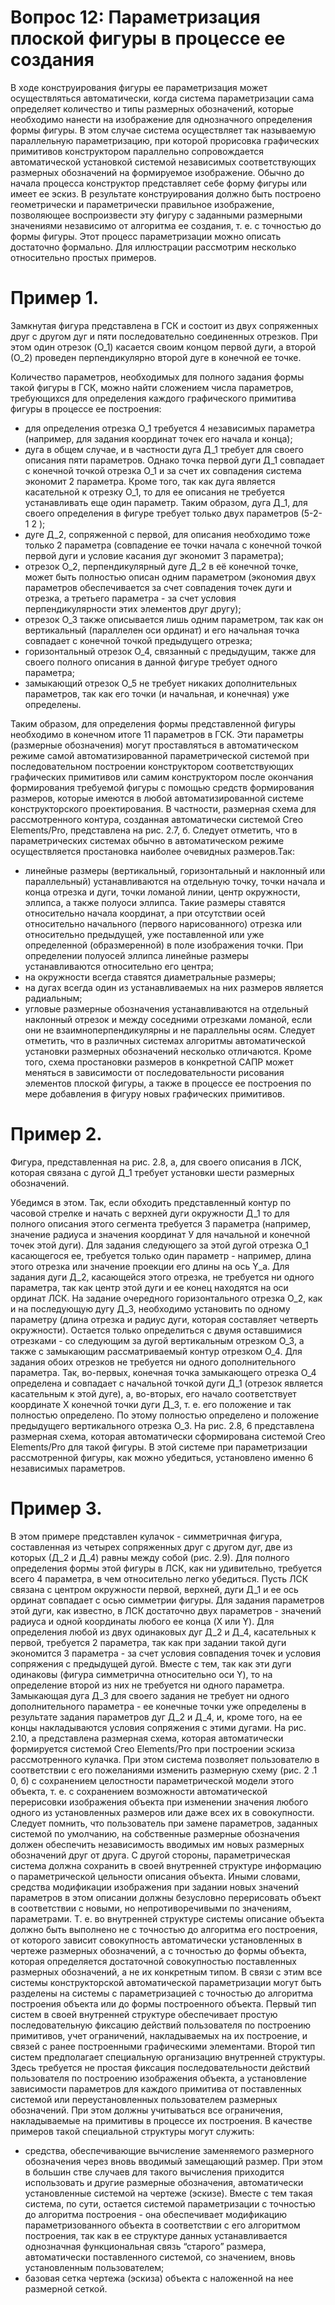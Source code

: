# Вопрос 12: Параметризация плоской фигуры в процессе ее создания
  В ходе конструирования фигуры ее параметризация может осуществляться автоматически, когда система параметризации сама определяет количество и типы размерных обозначений, которые необходимо нанести на изображение для однозначного определения формы фигуры. В этом случае система осуществляет так называемую параллельную параметризацию, при которой прорисовка графических примитивов конструктором параллельно сопровождается автоматической установкой системой независимых соответствующих размерных обозначений на формируемое изображение.
Обычно до начала процесса конструктор представляет себе форму фигуры или имеет ее эскиз. В результате конструирования должно быть построено геометрически и параметрически правильное изображение, позволяющее воспроизвести эту фигуру с заданными размерными значениями независимо от алгоритма ее создания, т. е. с точностью до формы фигуры. Этот процесс параметризации можно описать достаточно формально. Для иллюстрации рассмотрим несколько относительно простых примеров.

# Пример 1. 
Замкнутая фигура представлена в ГСК и состоит из двух сопряженных друг с другом дуг и пяти последовательно соединенных отрезков. При этом один отрезок (O_1) касается своим концом первой дуги, а второй (О_2) проведен перпендикулярно второй дуге в конечной ее точке.

  Количество параметров, необходимых для полного задания формы такой фигуры в ГСК, можно найти сложением числа параметров, требующихся для определения каждого графического примитива фигуры в процессе ее построения:
- для определения отрезка О_1 требуется 4 независимых параметра (например, для задания координат точек его начала и конца);
- дуга в общем случае, и в частности дуга Д_1 требует для своего описания пяти параметров.
  Однако точка первой дуги Д_1 совпадает с конечной точкой отрезка О_1 и за счет их совпадения система экономит 2 параметра. Кроме того, так как дуга является касательной к отрезку О_1, то для ее описания не требуется устанавливать еще один параметр. Таким образом, дуга Д_1, для своего определения в фигуре требует только двух параметров (5-2-1 2 ); 
- дуге Д_2, сопряженной с первой, для описания необходимо тоже только 2 параметра (совпадение ее точки начала с конечной точкой первой дуги и условие касания дуг экономит 3 параметра); 
- отрезок О_2, перпендикулярный дуге Д_2 в её конечной точке, может быть полностью описан одним параметром (экономия двух параметров обеспечивается за счет совпадения точек дуги и отрезка, а третьего параметра - за счет условия перпендикулярности этих элементов друг другу); 
- отрезок О_3 также описывается лишь одним параметром, так как он вертикальный (параллелен оси ординат) и его начальная точка совпадает с конечной точкой предыдущего отрезка; 
- горизонтальный отрезок О_4, связанный с предыдущим, также для своего полного описания в данной фигуре требует одного параметра;
- замыкающий отрезок О_5 не требует никаких дополнительных параметров, так как его точки (и начальная, и конечная) уже определены.

Таким образом, для определения формы представленной фигуры необходимо в конечном итоге 11 параметров в ГСК. Эти параметры (размерные обозначения) могут проставляться в автоматическом режиме самой автоматизированной параметрической системой при последовательном построении конструктором соответствующих графических примитивов или самим конструктором после окончания формирования требуемой фигуры с помощью средств формирования размеров, которые имеются в любой автоматизированной системе конструкторского проектирования. В частности, размерная схема для рассмотренного контура, созданная автоматически системой Сгео Elements/Pro, представлена на рис. 2.7, б. Следует отметить, что в параметрических системах обычно в автоматическом режиме осуществляется простановка наиболее очевидных размеров.Так: 
- линейные размеры (вертикальный, горизонтальный и наклонный или параллельный) устанавливаются на отдельную точку, точки начала и конца отрезка и дуги, точки ломаной линии, центр окружности, эллипса, а также полуоси эллипса. Такие размеры ставятся относительно начала координат, а при отсутствии осей относительно начального (первого нарисованного) отрезка или относительно предыдущей, уже поставленной или уже определенной (образмеренной) в поле изображения точки. При определении полуосей эллипса линейные размеры устанавливаются относительно его центра;
- на окружности всегда ставятся диаметральные размеры;
- на дугах всегда один из устанавливаемых на них размеров является радиальным;
- угловые размерные обозначения устанавливаются на отдельный наклонный отрезок и между соседними отрезками ломаной, если они не взаимноперпендикулярны и не параллельны осям.
Следует отметить, что в различных системах алгоритмы автоматической установки размерных обозначений несколько отличаются. Кроме того, схема простановки размеров в конкретной САПР может меняться в зависимости от последовательности рисования элементов плоской фигуры, а также в процессе ее построения по мере добавления в фигуру новых графических примитивов.
# Пример 2.
Фигура, представленная на рис. 2.8, а, для своего описания в ЛСК, которая связана с дугой Д_1 требует установки шести размерных обозначений.

Убедимся в этом. Так, если обходить представленный контур по часовой стрелке и начать с верхней дуги окружности Д_1 то для полного описания этого сегмента требуется 3 параметра (например, значение радиуса и значения координат У для начальной и конечной точек этой дуги). Для задания следующего за этой дугой отрезка О_1 касающегося ее, требуется только один параметр - например, длина этого отрезка или значение проекции его длины на ось Y_а. Для задания дуги Д_2, касающейся этого отрезка, не требуется ни одного параметра, так как центр этой дуги и ее конец находятся на оси ординат ЛСК. На задание очередного горизонтального отрезка О_2, как и на последующую дугу Д_3, необходимо установить по одному параметру (длина отрезка и радиус дуги, которая составляет четверть окружности). Остается только 
определиться с двумя оставшимися отрезками - со следующим за дугой вертикальным отрезком О_3, а также с замыкающим рассматриваемый контур отрезком О_4. Для задания обоих отрезков не требуется ни одного дополнительного параметра. Так, во-первых, конечная точка замыкающего отрезка О_4 определена и совпадает с начальной точкой дуги Д_1 (отрезок является касательным к этой дуге), а, во-вторых, его начало соответствует координате X конечной точки дуги Д_3, т. е. его положение и так полностью определено. По этому полностью определено и положение предыдущего вертикального отрезка О_3. На рис. 2.8, 6 представлена размерная схема, которая автоматически сформирована системой Creo Elements/Pro для такой фигуры. В этой системе при параметризации рассмотренной фигуры, как можно убедиться, установлено именно 6 независимых параметров.
# Пример 3. 
  В этом примере представлен кулачок - симметричная фигура, составленная из четырех сопряженных друг с другом дуг, две из которых (Д_2 и Д_4) равны между собой (рис. 2.9). Для полного определения формы этой фигуры в ЛСК, как ни удивительно, требуется всего 4 параметра, в чем относительно легко убедиться. Пусть ЛСК связана с центром окружности первой, верхней, дуги Д_1 и ее ось ординат совпадает с осью 
симметрии фигуры. Для задания параметров этой дуги, как известно, в ЛСК достаточно двух параметров - значений радиуса и одной координаты любого ее конца (X или Y). Для определения любой из двух одинаковых дуг Д_2 и Д_4, касательных к первой, требуется 2 параметра, так как при задании такой дуги экономится 3 параметра - за счет условия совпадения точек и условия сопряжения с предыдущей дугой. Вместе с тем, так как эти дуги одинаковы (фигура симметрична относительно оси Y), то на определение второй из них не требуется ни одного параметра.
Замыкающая дуга Д_3 для своего задания не требует ни одного дополнительного параметра - ее конечные точки уже определены в результате задания параметров дуг Д_2 и Д_4, и, кроме того, на ее концы накладываются условия сопряжения с этими дугами. На рис. 2.10, а представлена размерная схема, которая автоматически формируется системой Сгео Elements/Pro при построении эскиза рассмотренного кулачка. При этом система позволяет пользователю в соответствии с его пожеланиями изменить размерную схему (рис. 2 .1 0, б) с сохранением целостности параметрической модели этого объекта, т. е. с сохранением возможности автоматической перерисовки изображения объекта при изменении значения любого одного из установленных размеров или даже всех их в совокупности. Следует помнить, что пользователь при замене параметров, заданных системой по умолчанию, на собственные размерные обозначения должен обеспечить независимость вводимых им новых размерных обозначений друг от друга.
  С другой стороны, параметрическая система должна сохранить в своей внутренней структуре информацию о параметрической цельности описания объекта. Иными словами, средства модификации изображения при задании новых значений параметров в этом описании должны безусловно перерисовать объект в соответствии с новыми, но непротиворечивыми по значениям, параметрами. Т. е. во внутренней структуре системы описание объекта должно быть выполнено не с точностью до алгоритма его построения, от которого зависит совокупность автоматически установленных в чертеже размерных обозначений, а с точностью до формы объекта, которая определяется достаточной совокупностью поставленных размерных обозначений, а не их конкретным типом. В связи с этим все системы конструкторской автоматической параметризации могут быть разделены на системы с параметризацией с точностью до алгоритма построения объекта или до формы построенного объекта. Первый тип систем в своей внутренней структуре обеспечивает простую последовательную фиксацию действий пользователя по построению примитивов, учет ограничений, накладываемых на их построение, и связей с ранее построенными графическими элементами. Второй тип систем предполагает специальную организацию внутренней структуры. Здесь требуется не простая фиксация последовательности действий пользователя по построению изображения объекта, а установление зависимости параметров для каждого примитива от поставленных системой или 
переустановленных пользователем размерных обозначений. При этом должны учитываться все ограничения, накладываемые на примитивы в процессе их построения. В качестве примеров такой специальной структуры могут служить: 
- средства, обеспечивающие вычисление заменяемого размерного обозначения через вновь вводимый замещающий размер. При этом в большин
стве случаев для такого вычисления приходится использовать и другие размерные обозначения, автоматически установленные системой на чертеже (эскизе). Вместе с тем такая система, по сути, остается системой параметризации с точностью до алгоритма построения - она обеспечивает модификацию параметризованного объекта в соответствии с его алгоритмом построения, так как в ее структуре данных устанавливается однозначная функциональная связь “старого” размера, автоматически поставленного системой, со значением, вновь установленным пользователем;
- базовая сетка чертежа (эскиза) объекта с наложенной на нее размерной сеткой.
